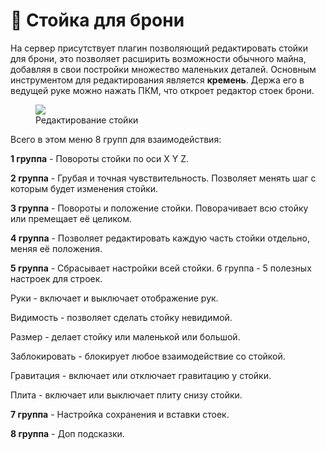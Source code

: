 # 👕 Стойка для брони

На сервер присутствует плагин позволяющий редактировать стойки для брони, это позволяет расширить возможности обычного майна, добавляя в свои постройки множество маленьких деталей.
Основным инструментом для редактирования является **кремень**. Держа его в ведущей руке можно нажать ПКМ, что откроет редактор стоек брони.

<figure>
    <img src="https://2376298745-files.gitbook.io/~/files/v0/b/gitbook-x-prod.appspot.com/o/spaces%2FiafV1IVuYhXRQw30ttj9%2Fuploads%2Fv3fB5zkw4s71BZXYCUyx%2F%D0%91%D0%B5%D0%B7%D1%8B%D0%BC%D1%8F%D0%BD%D0%BD%D1%8B%D0%B9.png?alt=media&token=fc71efb3-bba0-456e-bf65-c0ea297c19b2">
    <figcaption>Редактирование стойки</figcaption>
</figure>

Всего в этом меню 8 групп для взаимодействия:

**1 группа** - Повороты стойки по оси X Y Z.

**2 группа** - Грубая и точная чувствительность. Позволяет менять шаг с которым будет изменения стойки.

**3 группа** - Повороты и положение стойки. Поворачивает всю стойку или премещает её целиком.

**4 группа** - Позволяет редактировать каждую часть стойки отдельно, меняя её положения.

**5 группа** - Сбрасывает настройки всей стойки. 6 группа - 5 полезных настроек для строек.

Руки - включает и выключает отображение рук.

Видимость - позволяет сделать стойку невидимой.

Размер - делает стойку или маленькой или большой.

Заблокировать - блокирует любое взаимодействие со стойкой.

Гравитация - включает или отключает гравитацию у стойки.

Плита - включает или выключает плиту снизу стойки.

**7 группа** - Настройка сохранения и вставки стоек.

**8 группа** - Доп подсказки.
